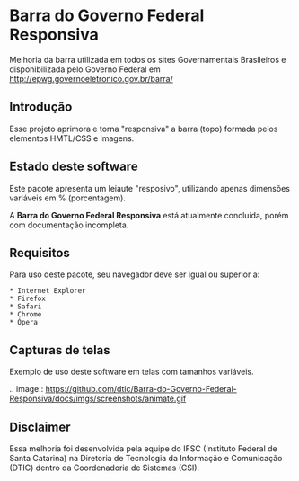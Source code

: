 Barra do Governo Federal Responsiva
===================================

Melhoria da barra utilizada em todos os sites Governamentais Brasileiros e disponibilizada pelo Governo Federal em http://epwg.governoeletronico.gov.br/barra/


Introdução
-----------

Esse projeto aprimora e torna "responsiva" a barra (topo) formada pelos elementos HMTL/CSS e imagens.


Estado deste software
---------------------

Este pacote apresenta um leiaute "resposivo", utilizando apenas dimensões variáveis em % (porcentagem).

A **Barra do Governo Federal Responsiva** está atualmente concluída, porém com documentação incompleta.


Requisitos
------------

Para uso deste pacote, seu navegador deve ser igual ou superior a:

    * Internet Explorer
    * Firefox
    * Safari
    * Chrome
    * Ópera

Capturas de telas
------------------

Exemplo de uso deste software em telas com tamanhos variáveis.

.. image:: https://github.com/dtic/Barra-do-Governo-Federal-Responsiva/docs/imgs/screenshots/animate.gif


Disclaimer
----------

Essa melhoria foi desenvolvida pela equipe do IFSC (Instituto Federal de Santa Catarina) na Diretoria de Tecnologia da Informação e Comunicação (DTIC) dentro da Coordenadoria de Sistemas (CSI).
